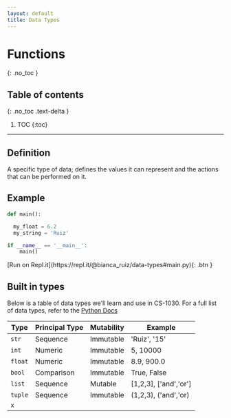 ```yaml
---
layout: default
title: Data Types
---
```

# Functions
{: .no_toc }
## Table of contents
{: .no_toc .text-delta }

1. TOC
{:toc}

---

## Definition
A specific type of data; defines the values it can represent and the actions that can be performed on it.


## Example

<div class="code-example" markdown="1">

```Python
def main():

  my_float = 6.2
  my_string = 'Ruiz'

if __name__ == '__main__':
    main()
```

</div>
[Run on Repl.it](https://repl.it/@bianca_ruiz/data-types#main.py){: .btn }



## Built in types
Below is a table of data types we'll learn and use in CS-1030. For a full list of data types, refer to the [Python Docs](https://docs.python.org/3/library/stdtypes.html)

| Type 	| Principal Type 	| Mutability 	| Example  |
|-	|-	|-	|- |
| ```str``` 	| Sequence 	| Immutable 	| 'Ruiz', '15' |
| ```int``` 	| Numeric 	| Immutable	| 5, 10000 |
| ```float``` 	| Numeric 	| Immutable	| 8.9, 900.0 |
| ```bool``` 	|  Comparison	| Immutable	| True, False |
| ```list``` 	|  Sequence	| Mutable	| [1,2,3], ['and','or'] |
| ```tuple``` 	|  Sequence	| Immutable	| (1,2,3), ('and','or) |
| ```x``` 	|  	| 	|  |

